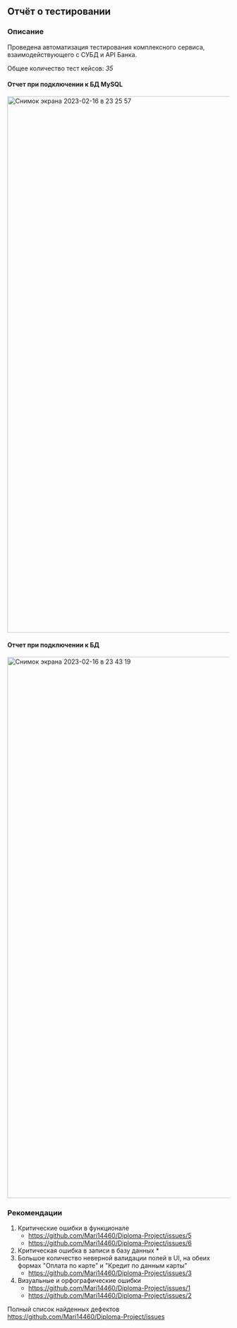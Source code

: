 ## Отчёт о тестировании

### Описание

Проведена автоматизация тестирования комплексного сервиса, взаимодействующего с СУБД и API Банка.

Общее количество тест кейсов: *35*

#### Отчет при подключении к БД MySQL

<img width="1217" alt="Снимок экрана 2023-02-16 в 23 25 57" src="https://user-images.githubusercontent.com/112805255/219560194-157a3ddd-cb7c-4dda-b3c8-3c71e6d78ed9.png">

#### Отчет при подключении к БД

<img width="1228" alt="Снимок экрана 2023-02-16 в 23 43 19" src="https://user-images.githubusercontent.com/112805255/219560237-9565e1f8-1a3e-4dae-81da-db31a3c72026.png">

### Рекомендации

1. Критические ошибки в функционале
    * https://github.com/Mari14460/Diploma-Project/issues/5
    * https://github.com/Mari14460/Diploma-Project/issues/6
2. Критическая ошибка в записи в базу данных
    * 
3. Большое количество неверной валидации полей в UI, на обеих формах "Оплата по карте" и "Кредит по данным карты"
    * https://github.com/Mari14460/Diploma-Project/issues/3
4. Визуальные и орфографические ошибки 
    * https://github.com/Mari14460/Diploma-Project/issues/1
    * https://github.com/Mari14460/Diploma-Project/issues/2


Полный список найденных дефектов https://github.com/Mari14460/Diploma-Project/issues
